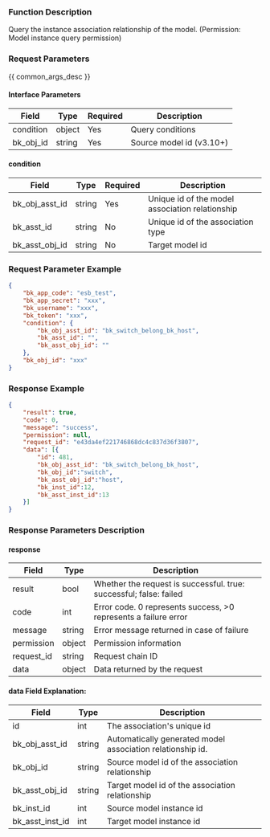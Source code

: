 ### Function Description

Query the instance association relationship of the model. (Permission: Model instance query permission)

### Request Parameters

{{ common_args_desc }}

#### Interface Parameters

| Field     | Type   | Required | Description              |
| --------- | ------ | -------- | ------------------------ |
| condition | object | Yes      | Query conditions         |
| bk_obj_id | string | Yes      | Source model id (v3.10+) |

#### condition

| Field          | Type   | Required | Description                                     |
| -------------- | ------ | -------- | ----------------------------------------------- |
| bk_obj_asst_id | string | Yes      | Unique id of the model association relationship |
| bk_asst_id     | string | No       | Unique id of the association type               |
| bk_asst_obj_id | string | No       | Target model id                                 |

### Request Parameter Example

```json
{
    "bk_app_code": "esb_test",
    "bk_app_secret": "xxx",
    "bk_username": "xxx",
    "bk_token": "xxx",
    "condition": {
        "bk_obj_asst_id": "bk_switch_belong_bk_host",
        "bk_asst_id": "",
        "bk_asst_obj_id": ""
    },
    "bk_obj_id": "xxx"
}
```

### Response Example

```json
{
    "result": true,
    "code": 0,
    "message": "success",
    "permission": null,
    "request_id": "e43da4ef221746868dc4c837d36f3807",
    "data": [{
        "id": 481,
        "bk_obj_asst_id": "bk_switch_belong_bk_host",
        "bk_obj_id":"switch",
        "bk_asst_obj_id":"host",
        "bk_inst_id":12,
        "bk_asst_inst_id":13
    }]
}
```

### Response Parameters Description

#### response

| Field       | Type   | Description                                                  |
| ---------- | ------ | ------------------------------------------------------------ |
| result     | bool   | Whether the request is successful. true: successful; false: failed |
| code       | int    | Error code. 0 represents success, >0 represents a failure error |
| message    | string | Error message returned in case of failure                    |
| permission | object | Permission information                                       |
| request_id | string | Request chain ID                                             |
| data       | object | Data returned by the request                                 |

#### data Field Explanation:

| Field            | Type   | Description                                                |
| --------------- | ------ | ---------------------------------------------------------- |
| id              | int    | The association's unique id                                |
| bk_obj_asst_id  | string | Automatically generated model association relationship id. |
| bk_obj_id       | string | Source model id of the association relationship            |
| bk_asst_obj_id  | string | Target model id of the association relationship            |
| bk_inst_id      | int    | Source model instance id                                   |
| bk_asst_inst_id | int    | Target model instance id                                   |